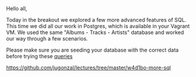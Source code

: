 Hello all,

Today in the breakout we explored a few more advanced features of SQL. This time we did all our work in Postgres, which is available in your Vagrant VM.  We used the same "Albums - Tracks - Artists" database and worked our way through a few scenarios.

Please make sure you are seeding your database with the correct data before trying these [queries](https://github.com/jugonzal/lectures/tree/master/w4d1bo-more-sql/queries.sql)

https://github.com/jugonzal/lectures/tree/master/w4d1bo-more-sql


